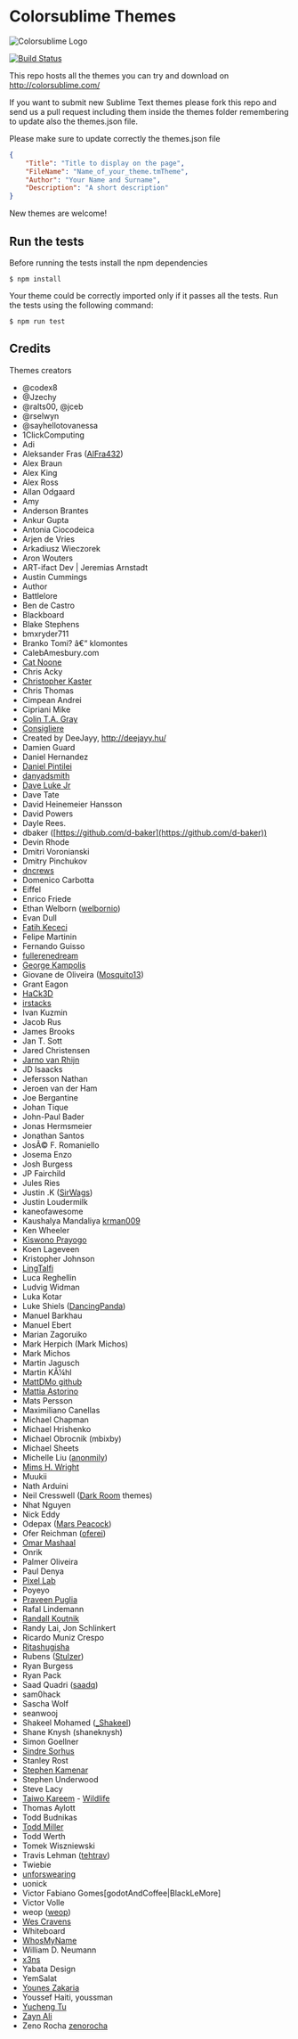 Colorsublime Themes
===================
![Colorsublime Logo](http://colorsublime.com/img/ColorSublime_logo.png "Colorsublime")

[![Build Status](https://travis-ci.org/Colorsublime/Colorsublime-Themes.svg?branch=master)](https://travis-ci.org/Colorsublime/Colorsublime-Themes)

This repo hosts all the themes you can try and download on http://colorsublime.com/

If you want to submit new Sublime Text themes please fork this repo and send us a pull request including them inside the themes folder remembering to update also the themes.json file.

Please make sure to update correctly the themes.json file

```json
{
	"Title": "Title to display on the page",
	"FileName": "Name_of_your_theme.tmTheme",
	"Author": "Your Name and Surname",
	"Description": "A short description"
}
```

New themes are welcome!

## Run the tests

Before running the tests install the npm dependencies

```shell
$ npm install
```

Your theme could be correctly imported only if it passes all the tests.
Run the tests using the following command:

```shell
$ npm run test
```

## Credits

Themes creators
 - @codex8
 - @Jzechy
 - @ralts00, @jceb
 - @rselwyn
 - @sayhellotovanessa
 - 1ClickComputing
 - Adi
 - Aleksander Fras ([AlFra432](http://twitter.com/AlFra432))
 - Alex Braun
 - Alex King
 - Alex Ross
 - Allan Odgaard
 - Amy
 - Anderson Brantes
 - Ankur Gupta
 - Antonia Ciocodeica
 - Arjen de Vries
 - Arkadiusz Wieczorek
 - Aron Wouters
 - ART-ifact Dev | Jeremias Arnstadt
 - Austin Cummings
 - Author
 - Battlelore
 - Ben de Castro
 - Blackboard
 - Blake Stephens
 - bmxryder711
 - Branko Tomi? â€“ klomontes
 - CalebAmesbury.com
 - [Cat Noone](https://github.com/imcatnoone)
 - Chris Acky
 - [Christopher Kaster](https://github.com/kasoki)
 - Chris Thomas
 - Cimpean Andrei
 - Cipriani Mike
 - [Colin T.A. Gray](https://github.com/colinta)
 - [Consigliere](http://github.com/clthck)
 - Created by DeeJayy, http://deejayy.hu/
 - Damien Guard
 - Daniel Hernandez
 - [Daniel Pintilei](https://danielpintilei.cf)
 - [danyadsmith](https://github.com/danyadsmith)
 - [Dave Luke Jr](http://davelukejr.com)
 - Dave Tate
 - David Heinemeier Hansson
 - David Powers
 - Dayle Rees.
 - dbaker ([https://github.com/d-baker](https://github.com/d-baker))
 - Devin Rhode
 - Dmitri Voronianski
 - Dmitry Pinchukov
 - [dncrews](http://github.com/dncrews)
 - Domenico Carbotta
 - Eiffel
 - Enrico Friede
 - Ethan Welborn ([welbornio](https://github.com/welbornio))
 - Evan Dull
 - [Fatih Kececi](https://github.com/UnderlineWords)
 - Felipe Martinin
 - Fernando Guisso
 - [fullerenedream](https://github.com/fullerenedream)
 - [George Kampolis](http://www.gkampolis.com)
 - Giovane de Oliveira ([Mosquito13](https://github.com/Mosquito13))
 - Grant Eagon
 - [HaCk3D](https://github.com/HaCk3Dq)
 - [irstacks](https://github.com/irstacks)
 - Ivan Kuzmin
 - Jacob Rus
 - James Brooks
 - Jan T. Sott
 - Jared Christensen
 - [Jarno van Rhijn](https://github.com/jarnovanrhijn)
 - JD Isaacks
 - Jefersson Nathan
 - Jeroen van der Ham
 - Joe Bergantine
 - Johan Tique
 - John-Paul Bader
 - Jonas Hermsmeier
 - Jonathan Santos
 - JosÃ© F. Romaniello
 - Josema Enzo
 - Josh Burgess
 - JP Fairchild
 - Jules Ries
 - Justin .K ([SirWags](https://github.com/SirWags))
 - Justin Loudermilk
 - kaneofawesome
 - Kaushalya Mandaliya [krman009](https://github.com/krman009)
 - Ken Wheeler
 - [Kiswono Prayogo](http://github.com/kokizzu)
 - Koen Lageveen
 - Kristopher Johnson
 - [LingTalfi](https://github.com/lingtalfi)
 - Luca Reghellin
 - Ludvig Widman
 - Luka Kotar
 - Luke Shiels ([DancingPanda](https://github.com/shielsasaurus))
 - Manuel Barkhau
 - Manuel Ebert
 - Marian Zagoruiko
 - Mark Herpich (Mark Michos)
 - Mark Michos
 - Martin Jagusch
 - Martin KÃ¼hl
 - [MattDMo github](https://github.com/MattDMo)
 - [Mattia Astorino](https://github.com/equinusocio)
 - Mats Persson
 - Maximiliano Canellas
 - Michael Chapman
 - Michael Hrishenko
 - Michael Obrocnik (mbixby)
 - Michael Sheets
 - Michelle Liu ([anonmily](http://github.com/anonmily))
 - [Mims H. Wright](https://github.com/mimshwright)
 - Muukii
 - Nath Arduini
 - Neil Cresswell ([Dark Room](https://github.com/NeilCresswell/themes) themes)
 - Nhat Nguyen
 - Nick Eddy
 - Odepax ([Mars Peacock](https://github.com/Odepax/mars-peacock))
 - Ofer Reichman ([oferei](http://oferei.com/))
 - [Omar Mashaal](https://github.com/mashaal)
 - Onrik
 - Palmer Oliveira
 - Paul Denya
 - [Pixel Lab](http://thinkpixellab.com/)
 - Poyeyo
 - [Praveen Puglia](http://praveenpuglia.com)
 - Rafal Lindemann
 - [Randall Koutnik](https://github.com/SomeKittens/ST-Hot-Dog-Stand)
 - Randy Lai, Jon Schlinkert
 - Ricardo Muniz Crespo
 - [Ritashugisha](https://github.com/ritashugisha)
 - Rubens ([Stulzer](https://github.com/stulzer))
 - Ryan Burgess
 - Ryan Pack
 - Saad Quadri ([saadq](https://github.com/saadq))
 - sam0hack
 - Sascha Wolf
 - seanwooj
 - Shakeel Mohamed ([_Shakeel](http://twitter.com/_Shakeel))
 - Shane Knysh (shaneknysh)
 - Simon Goellner
 - [Sindre Sorhus](http://sindresorhus.com)
 - Stanley Rost
 - [Stephen Kamenar](https://github.com/farzher)
 - Stephen Underwood
 - Steve Lacy
 - [Taiwo Kareem](https://github.com/tushortz) - [Wildlife](https://packagecontrol.io/packages/Wildlife%20Color%20Scheme)
 - Thomas Aylott
 - Todd Budnikas
 - [Todd Miller](https://github.com/Toddses/coffee/)
 - Todd Werth
 - Tomek Wiszniewski
 - Travis Lehman ([tehtrav](http://twitter.com/tehtrav))
 - Twiebie
 - [unforswearing](https://github.com/unforswearing)
 - uonick
 - Victor Fabiano Gomes[godotAndCoffee|BlackLeMore]
 - Victor Volle
 - weop ([weop](https://github.com/weop))
 - [Wes Cravens](https://muut.com/riotjs/guide/)
 - Whiteboard
 - [WhosMyName](https://github.com/WhosMyName)
 - William D. Neumann
 - [x3ns](https://github.com/x3ns)
 - Yabata Design
 - YemSalat
 - [Younes Zakaria](https://github.com/drcd)
 - Youssef Haiti, youssman
 - [Yucheng Tu](https://github.com/Pirolf)
 - [Zayn Ali](https://github.com/zaynali53)
 - Zeno Rocha [zenorocha](https://github.com/zenorocha)
